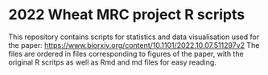 # 2022 Wheat MRC project R scripts 

This repository contains scripts for statistics and data visualisation used for the paper: https://www.biorxiv.org/content/10.1101/2022.10.07.511297v2
The files are ordered in files corresponding to figures of the paper, with the original R scritps as well as Rmd and md files for easy reading. 
